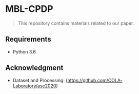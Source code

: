 # MBL-CPDP

> This repository contains materials related to our paper.

## Requirements

- Python 3.6


## Acknowledgment

- Dataset and Processing: [(https://github.com/COLA-Laboratory/ase2020)](https://github.com/COLA-Laboratory/ase2020)
